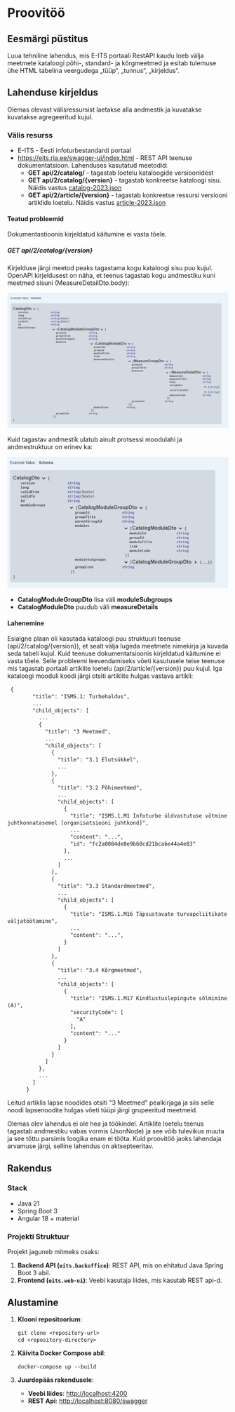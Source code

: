 # Proovitöö

## Eesmärgi püstitus

Luua tehniline lahendus, mis E-ITS portaali RestAPI kaudu loeb välja meetmete kataloogi põhi-, standard- ja kõrgmeetmed ja esitab tulemuse ühe HTML tabelina veergudega „tüüp“, „tunnus“, „kirjeldus“.

## Lahenduse kirjeldus

Olemas olevast välisressursist laetakse alla andmestik ja kuvatakse kuvatakse agregeeritud kujul. 

### Välis resurss

* E-ITS - Eesti infoturbestandardi portaal
* https://eits.ria.ee/swagger-ui/index.html - REST API teenuse dokumentatsioon. Lahenduses kasutatud meetodid:
  * **GET api/2/catalog/** - tagastab loetelu kataloogide versioonidest
  * **GET api/2/catalog/{version}** - tagastab konkreetse kataloogi sisu. Näidis vastus [catalog-2023.json](/docs/eits-api-outputs/catalog-2023.json)
  * **GET api/2/article/{version}** - tagastab konkreetse ressursi versiooni artiklide loetelu. Näidis vastus [article-2023.json](/docs/eits-api-outputs/article-2023.json)

#### Teatud probleemid

Dokumentastioonis kirjeldatud käitumine ei vasta tõele.

##### GET api/2/catalog/{version}
Kirjelduse järgi meetod peaks tagastama kogu kataloogi sisu puu kujul. OpenAPI kirjeldusest on näha, et teenus tagastab kogu andmestiku kuni meetmed sisuni (MeasureDetailDto.body):

![api/2/catalog/{version}](/docs/assets/catalog_schema_expected.png)

Kuid tagastav andmestik ulatub ainult protsessi moodulahi ja andmestruktuur on erinev ka:

![api/2/catalog/{version}](/docs/assets/catalog_schema_actual.png)

 * **CatalogModuleGroupDto** lisa väli **moduleSubgroups**
 * **CatalogModuleDto** puudub väli **measureDetails**

#### Lahenemine

Esialgne plaan oli kasutada kataloogi puu struktuuri teenuse (api/2/catalog/{version}), et sealt välja lugeda meetmete nimekirja ja kuvada seda tabeli kujul. Kuid teenuse dokumentatsioonis kirjeldatud käitumine ei vasta tõele. Selle probleemi leevendamiseks võeti kasutusele teise teenuse mis tagastab portaali artiklite loetelu (api/2/article/{version}) puu kujul. Iga kataloogi mooduli koodi järgi otsiti artiklite hulgas vastava artikli: 

```
 {
        "title": "ISMS.1: Turbehaldus",
        ...
        "child_objects": [
          ...
          {
            "title": "3 Meetmed",
            ...
            "child_objects": [
              {
                "title": "3.1 Elutsükkel",
                ...
              },
              {
                "title": "3.2 Põhimeetmed",
                ...
                "child_objects": [
                  {
                    "title": "ISMS.1.M1 Infoturbe üldvastutuse võtmine juhtkonnatasemel [organisatsiooni juhtkond]",
                    ...
                    "content": "...",
                    "id": "fc2a0084de0e9b60cd21bcabe44a4e83"
                  },
                  ...
                ]
              },
              {
                "title": "3.3 Standardmeetmed",
                ...
                "child_objects": [
                  {
                    "title": "ISMS.1.M16 Täpsustavate turvapoliitikate väljatöötamine",
                    ...
                    "content": "...",
                  }
                ]
              },
              {
                "title": "3.4 Kõrgmeetmed",
                ...
                "child_objects": [
                  {
                    "title": "ISMS.1.M17 Kindlustuslepingute sõlmimine (A)",
                    "securityCode": [
                      "A"
                    ],
                    "content": "..."
                  }
                ]
              }
            ]
          },
          ...
        ]
      }
```

Leitud artiklis lapse noodides otsiti "3 Meetmed" pealkirjaga ja siis selle noodi lapsenoodite hulgas võeti tüüpi järgi grupeeritud meetmeid. 

Olemas olev lahendus ei ole hea ja töökindel. Artiklite loetelu teenus tagastab andmestiku vabas vormis (JsonNode) ja see võib tulevikus muuta ja see tõttu parsimis loogika enam ei tööta. Kuid proovitöö jaoks lahendaja arvamuse järgi, selline lahendus on aktsepteeritav. 


## Rakendus

### Stack
  * Java 21
  * Spring Boot 3
  * Angular 18 + material

### Projekti Struktuur
Projekt jaguneb mitmeks osaks:

1. **Backend API (`eits.backoffice`)**: REST API, mis on ehitatud Java Spring Boot 3 abil. 
2. **Frontend (`eits.web-ui`)**: Veebi kasutaja liides, mis kasutab REST api-d.


## Alustamine

1. **Klooni repositoorium**:
    ```
    git clone <repository-url>
    cd <repository-directory>
    ```

2. **Käivita Docker Compose abil**:
    ```
    docker-compose up --build
    ```

3. **Juurdepääs rakendusele**:
   - **Veebi liides**: [http://localhost:4200](http://localhost:4200)
   - **REST Api**: [http://localhost:8080/swagger](http://localhost:8080/swagger)